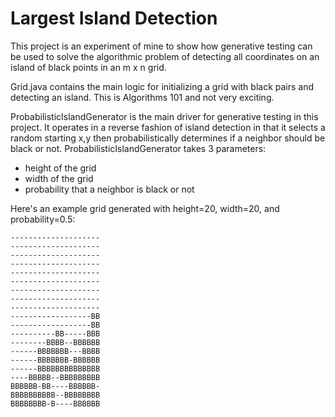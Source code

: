 # Largest Island Detection

This project is an experiment of mine to show how generative testing can be used to solve the algorithmic problem of detecting all coordinates on an island of black points in an m x n grid.

Grid.java contains the main logic for initializing a grid with black pairs and detecting an island.  This is Algorithms 101 and not very exciting.  

ProbabilisticIslandGenerator is the main driver for generative testing in this project.  It operates in a reverse fashion of island detection in that it selects a random starting x,y then probabilistically determines if a neighbor should be black or not.  ProbabilisticIslandGenerator takes 3 parameters:

- height of the grid
- width of the grid
- probability that a neighbor is black or not

Here's an example grid generated with height=20, width=20, and probability=0.5:

```
--------------------
--------------------
--------------------
--------------------
--------------------
--------------------
--------------------
--------------------
--------------------
------------------BB
------------------BB
----------BB-----BBB
--------BBBB--BBBBBB
------BBBBBBB---BBBB
------BBBBBBB-BBBBBB
------BBBBBBBBBBBBBB
----BBBBB--BBBBBBBBB
BBBBBB-BB----BBBBBB-
BBBBBBBBBB--BBBBBBBB
BBBBBBBB-B----BBBBBB
```
